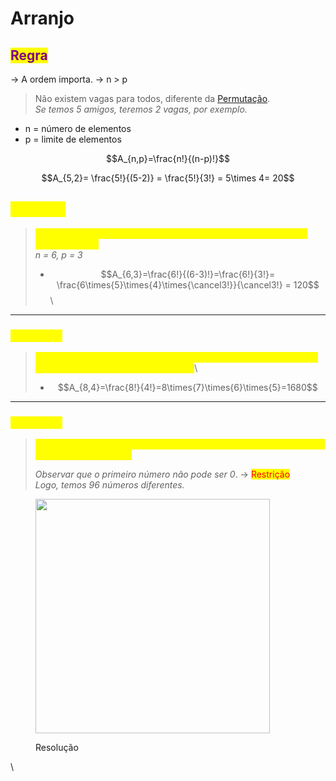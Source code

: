 # Arranjo

## <mark style="color:purple;">Regra</mark>

→ A ordem importa. → n > p

> Não existem vagas para todos, diferente da [Permutação](app://obsidian.md/Permuta%C3%A7%C3%A3o).\
> _Se temos 5 amigos, teremos 2 vagas, por exemplo._

* n = número de elementos
* p = limite de elementos

$$A_{n,p}=\frac{n!}{(n-p)!}$$

$$A_{5,2}= \frac{5!}{(5-2)} = \frac{5!}{3!} = 5\times 4= 20$$

## &#x20;<mark style="color:yellow;">Exemplo</mark>

> <mark style="color:yellow;">De quantos jeitos podemos dispor 3 pessoas numa fila de bancos com 6 lugares?</mark>\
> _n = 6, p = 3_
>
> * $$A_{6,3}=\frac{6!}{(6-3)!}=\frac{6!}{3!}= \frac{6\times{5}\times{4}\times{\cancel3!}}{\cancel3!} = 120$$\
>

***

### <mark style="color:yellow;">Exemplo 2</mark>

> <mark style="color:yellow;">Jogando um dado de 8 lados, numerados de 1 a 8, quantos números de 4 algarismos podem ser formados?</mark>\
>
>
> * $$A_{8,4}=\frac{8!}{4!}=8\times{7}\times{6}\times{5}=1680$$

***

### <mark style="color:yellow;">Exemplo 3</mark>

> <mark style="color:yellow;">Quantos números diferentes de 4 algarismos podemos formar com os algarismos 0, 3, 5, 7, 9?</mark>
>
> _Observar que o primeiro número não pode ser 0_. → <mark style="color:red;">Restrição</mark>\
> _Logo, temos 96 números diferentes._

<figure><img src="https://i.imgur.com/iMPWhQm.png" alt="" width="375"><figcaption><p>Resolução</p></figcaption></figure>

\
